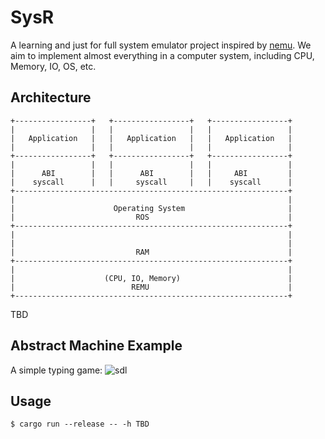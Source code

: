 # SysR

A learning and just for full system emulator project inspired by [nemu](https://github.com/NJU-ProjectN/nemu).
We aim to implement almost everything in a computer system, including CPU, Memory, IO, OS, etc.

## Architecture
```
+-----------------+   +-----------------+   +-----------------+
|                 |   |                 |   |                 |
|   Application   |   |   Application   |   |   Application   |
|                 |   |                 |   |                 |
+-----------------+   +-----------------+   +-----------------+
|                 |   |                 |   |                 |
|      ABI        |   |      ABI        |   |     ABI         |
|    syscall      |   |     syscall     |   |    syscall      |
+-------------------------------------------------------------+   
|                                                             |
|                      Operating System                       |
|                           ROS                               |
+-------------------------------------------------------------+
|                                                             |
|                                                             |
|                           RAM                               |
+-------------------------------------------------------------+
|                                                             |
|                    (CPU, IO, Memory)                        |
|                          REMU                               |
+-------------------------------------------------------------+
```

TBD



## Abstract Machine Example

A simple typing game: 
![sdl](https://github.com/Qi-Zhan/SysR/assets/89050446/df7e74dc-1460-4214-af57-317aace421dd)



## Usage
```
$ cargo run --release -- -h TBD
```
